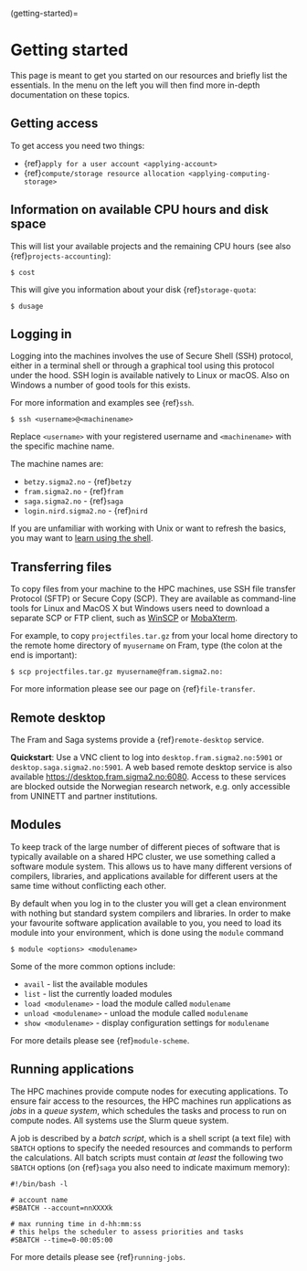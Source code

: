 (getting-started)=

# Getting started

This page is meant to get you started on our resources and briefly list the
essentials.  In the menu on the left you will then find more in-depth
documentation on these topics.


## Getting access

To get access you need two things:
- {ref}`apply for a user account <applying-account>`
- {ref}`compute/storage resource allocation <applying-computing-storage>`


## Information on available CPU hours and disk space

This will list your available projects and the remaining CPU hours
(see also {ref}`projects-accounting`):
```console
$ cost
```

This will give you information about your disk {ref}`storage-quota`:
```console
$ dusage
```


## Logging in

Logging into the machines involves the use of Secure Shell (SSH) protocol,
either in a terminal shell or through a graphical tool using this protocol
under the hood.  SSH login is available natively to Linux or macOS. Also on
Windows a number of good tools for this exists.

For more information and examples see {ref}`ssh`.

```console
$ ssh <username>@<machinename>
```

Replace `<username>` with your registered username and `<machinename>` with the 
specific machine name.

The machine names are:
- `betzy.sigma2.no` - {ref}`betzy`
- `fram.sigma2.no` - {ref}`fram`
- `saga.sigma2.no` - {ref}`saga`
- `login.nird.sigma2.no` - {ref}`nird`

If you are unfamiliar with working with Unix or want to refresh the basics, you
may want to [learn using the shell](https://effective-shell.com/).


## Transferring files

To copy files from your machine to the HPC machines, use SSH file transfer
Protocol (SFTP) or Secure Copy (SCP). They are available as command-line tools
for Linux and MacOS X but Windows users need to download a separate SCP or FTP
client, such as [WinSCP](https://winscp.net/) or [MobaXterm](https://mobaxterm.mobatek.net/).

For example, to copy `projectfiles.tar.gz` from your local home directory
to the remote home directory of `myusername` on
Fram, type (the colon at the end is important):

```console
$ scp projectfiles.tar.gz myusername@fram.sigma2.no:
```

For more information please see our page on {ref}`file-transfer`.


## Remote desktop

The Fram and Saga systems provide a {ref}`remote-desktop` service.

**Quickstart**: Use a VNC client to log into `desktop.fram.sigma2.no:5901` or
`desktop.saga.sigma2.no:5901`. A web based remote desktop service is also
available <https://desktop.fram.sigma2.no:6080>. Access to these services are
blocked outside the Norwegian research network, e.g. only accessible from
UNINETT and partner institutions.


## Modules

To keep track of the large number of different pieces of software that is
typically available on a shared HPC cluster, we use something called a software
module system. This allows us to have many different versions of compilers,
libraries, and applications available for different users at the same time
without conflicting each other.

By default when you log in to the cluster you will get a clean environment with
nothing but standard system compilers and libraries. In order to make your
favourite software application available to you, you need to load its module
into your environment, which is done using the `module` command

```console
$ module <options> <modulename>
```

Some of the more common options include:

* `avail` - list the available modules
* `list` - list the currently loaded modules
* `load <modulename>` - load the module called `modulename`
* `unload <modulename>` - unload the module called `modulename`
* `show <modulename>` - display configuration settings for `modulename`

For more details please see {ref}`module-scheme`.


## Running applications

The HPC machines provide compute nodes for executing applications. To ensure
fair access to the resources, the HPC machines run applications as _jobs_ in a
_queue system_, which schedules the tasks and process to run on compute nodes.
All systems use the Slurm queue system.

A job is described by a _batch script_, which is a shell script (a text file)
with `SBATCH` options to specify the needed resources and commands to perform
the calculations. All batch scripts must contain _at least_ the following
two `SBATCH` options (on {ref}`saga` you also need to indicate maximum memory):

```
#!/bin/bash -l

# account name
#SBATCH --account=nnXXXXk

# max running time in d-hh:mm:ss
# this helps the scheduler to assess priorities and tasks
#SBATCH --time=0-00:05:00
```

For more details please see {ref}`running-jobs`.
